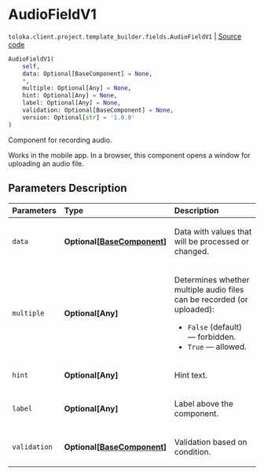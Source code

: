 # AudioFieldV1
`toloka.client.project.template_builder.fields.AudioFieldV1` | [Source code](https://github.com/Toloka/toloka-kit/blob/v1.1.4/src/client/project/template_builder/fields.py#L72)

```python
AudioFieldV1(
    self,
    data: Optional[BaseComponent] = None,
    *,
    multiple: Optional[Any] = None,
    hint: Optional[Any] = None,
    label: Optional[Any] = None,
    validation: Optional[BaseComponent] = None,
    version: Optional[str] = '1.0.0'
)
```

Component for recording audio.


Works in the mobile app. In a browser, this component opens a window for uploading an audio file.

## Parameters Description

| Parameters | Type | Description |
| :----------| :----| :-----------|
`data`|**Optional\[[BaseComponent](toloka.client.project.template_builder.base.BaseComponent.md)\]**|<p>Data with values that will be processed or changed.</p>
`multiple`|**Optional\[Any\]**|<p>Determines whether multiple audio files can be recorded (or uploaded):</p> <ul> <li>`False` (default) — forbidden.</li> <li>`True` — allowed.</li> </ul>
`hint`|**Optional\[Any\]**|<p>Hint text.</p>
`label`|**Optional\[Any\]**|<p>Label above the component.</p>
`validation`|**Optional\[[BaseComponent](toloka.client.project.template_builder.base.BaseComponent.md)\]**|<p>Validation based on condition.</p>
